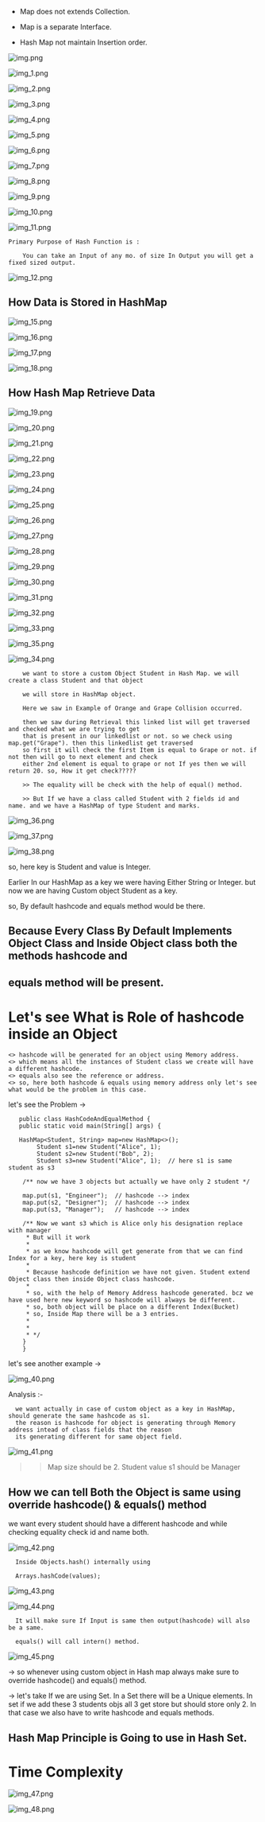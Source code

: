 

* Map does not extends Collection.

* Map is a separate Interface.

* Hash Map not maintain Insertion order.
  

![img.png](img.png)


![img_1.png](img_1.png)


![img_2.png](img_2.png)


![img_3.png](img_3.png)


![img_4.png](img_4.png)


![img_5.png](img_5.png)





![img_6.png](img_6.png)

![img_7.png](img_7.png)

![img_8.png](img_8.png)

![img_9.png](img_9.png)

![img_10.png](img_10.png)

![img_11.png](img_11.png)


    Primary Purpose of Hash Function is :

        You can take an Input of any mo. of size In Output you will get a fixed sized output.


![img_12.png](img_12.png)




How Data is Stored in HashMap
-----------------------------

![img_15.png](img_15.png)

![img_16.png](img_16.png)

![img_17.png](img_17.png)

![img_18.png](img_18.png)




How Hash Map Retrieve Data
--------------------------

![img_19.png](img_19.png)

![img_20.png](img_20.png)

![img_21.png](img_21.png)

![img_22.png](img_22.png)

![img_23.png](img_23.png)

![img_24.png](img_24.png)

![img_25.png](img_25.png)

![img_26.png](img_26.png)

![img_27.png](img_27.png)

![img_28.png](img_28.png)

![img_29.png](img_29.png)

![img_30.png](img_30.png)

![img_31.png](img_31.png)

![img_32.png](img_32.png)

![img_33.png](img_33.png)

![img_35.png](img_35.png)

![img_34.png](img_34.png)




        we want to store a custom Object Student in Hash Map. we will create a class Student and that object

        we will store in HashMap object. 

        Here we saw in Example of Orange and Grape Collision occurred. 

        then we saw during Retrieval this linked list will get traversed and checked what we are trying to get
        that is present in our linkedlist or not. so we check using map.get("Grape"). then this linkedlist get traversed
        so first it will check the first Item is equal to Grape or not. if not then will go to next element and check
        either 2nd element is equal to grape or not If yes then we will return 20. so, How it get check?????

        >> The equality will be check with the help of equal() method.

        >> But If we have a class called Student with 2 fields id and name. and we have a HashMap of type Student and marks.


   ![img_36.png](img_36.png)


   ![img_37.png](img_37.png)

   ![img_38.png](img_38.png)

   so, here key is Student and value is Integer.

   Earlier In our HashMap as a key we were having Either String or Integer. but now we are having Custom object
   Student as a key.

   so, By default hashcode and equals method would be there.

   Because Every Class By Default Implements Object Class and Inside Object class both the methods hashcode and
   ------------------------------------------------------------------------------------------------------------
   equals method will be present.
   ------------------------------ 





 Let's see What is Role of hashcode inside an Object
====================================================

    <> hashcode will be generated for an object using Memory address.
    <> which means all the instances of Student class we create will have a different hashcode.
    <> equals also see the reference or address.
    <> so, here both hashcode & equals using memory address only let's see what would be the problem in this case.


   let's see the Problem -> 

       public class HashCodeAndEqualMethod {
       public static void main(String[] args) {
    
       HashMap<Student, String> map=new HashMap<>();
            Student s1=new Student("Alice", 1);
            Student s2=new Student("Bob", 2);
            Student s3=new Student("Alice", 1);  // here s1 is same student as s3

        /** now we have 3 objects but actually we have only 2 student */

        map.put(s1, "Engineer");  // hashcode --> index
        map.put(s2, "Designer");  // hashcode --> index
        map.put(s3, "Manager");   // hashcode --> index

        /** Now we want s3 which is Alice only his designation replace with manager
         * But will it work
         *
         * as we know hashcode will get generate from that we can find Index for a key, here key is student
         *
         * Because hashcode definition we have not given. Student extend Object class then inside Object class hashcode.
         *
         * so, with the help of Memory Address hashcode generated. bcz we have used here new keyword so hashcode will always be different.
         * so, both object will be place on a different Index(Bucket)
         * so, Inside Map there will be a 3 entries.
         * 
         *
         * */
        }
        }

   let's see another example ->

   ![img_40.png](img_40.png)

   
   Analysis :-

      we want actually in case of custom object as a key in HashMap, should generate the same hashcode as s1.
      the reason is hashcode for object is generating through Memory address intead of class fields that the reason
      its generating different for same object field. 


   ![img_41.png](img_41.png)

   >> Map size should be 2.
   >> Student value s1 should be Manager
 


  How we can tell Both the Object is same using override hashcode() & equals() method
-----------------------------------------------------------------------------------------

   we want every student should have a different hashcode and while checking equality check id and name both. 

   ![img_42.png](img_42.png)

      
      Inside Objects.hash() internally using
      
      Arrays.hashCode(values);

   ![img_43.png](img_43.png)

   ![img_44.png](img_44.png)

      It will make sure If Input is same then output(hashcode) will also be a same.

      equals() will call intern() method.

   ![img_45.png](img_45.png)

   -> so whenever using custom object in Hash map always make sure to override hashcode() and equals() method.

   -> let's take If we are using Set. In a Set there will be a Unique elements. In set if we add these 3 students objs
      all 3 get store but should store only 2. In that case we also have to write hashcode and equals methods.

  Hash Map Principle is Going to use in Hash Set.
  -----------------------------------------------




   Time Complexity
   ===============


   ![img_47.png](img_47.png)

   ![img_48.png](img_48.png)



   
      



